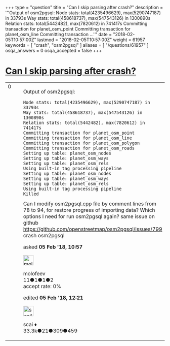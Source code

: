 +++
type = "question"
title = "Can I skip parsing after crash?"
description = '''Output of osm2pgsql: Node stats: total(4235496629), max(5290747187) in 33793s Way stats: total(458618737), max(547543126) in 1300890s Relation stats: total(5442482), max(7820612) in 741417s Committing transaction for planet_osm_point Committing transaction for planet_osm_line Committing transaction ...'''
date = "2018-02-05T10:57:00Z"
lastmod = "2018-02-05T10:57:00Z"
weight = 61957
keywords = [ "crash", "osm2pgsql" ]
aliases = [ "/questions/61957" ]
osqa_answers = 0
osqa_accepted = false
+++

<div class="headNormal">

# [Can I skip parsing after crash?](/questions/61957/can-i-skip-parsing-after-crash)

</div>

<div id="main-body">

<div id="askform">

<table id="question-table" style="width:100%;">
<colgroup>
<col style="width: 50%" />
<col style="width: 50%" />
</colgroup>
<tbody>
<tr>
<td style="width: 30px; vertical-align: top"><div class="vote-buttons">
<span id="post-61957-upvote" class="ajax-command post-vote up" rel="nofollow" title="I like this post (click again to cancel)"> </span>
<div id="post-61957-score" class="post-score" title="current number of votes">
0
</div>
<span id="post-61957-downvote" class="ajax-command post-vote down" rel="nofollow" title="I dont like this post (click again to cancel)"> </span> <span id="favorite-mark" class="ajax-command favorite-mark" rel="nofollow" title="mark/unmark this question as favorite (click again to cancel)"> </span>
<div id="favorite-count" class="favorite-count">
&#10;</div>
</div></td>
<td><div id="item-right">
<div class="question-body">
<p>Output of osm2pgsql:</p>
<pre><code>Node stats: total(4235496629), max(5290747187) in 33793s
Way stats: total(458618737), max(547543126) in 1300890s
Relation stats: total(5442482), max(7820612) in 741417s
Committing transaction for planet_osm_point
Committing transaction for planet_osm_line
Committing transaction for planet_osm_polygon
Committing transaction for planet_osm_roads
Setting up table: planet_osm_nodes
Setting up table: planet_osm_ways
Setting up table: planet_osm_rels
Using built-in tag processing pipeline
Setting up table: planet_osm_nodes
Setting up table: planet_osm_ways
Setting up table: planet_osm_rels
Using built-in tag processing pipeline
Killed</code></pre>
Can I modify osm2pgsql.cpp file by comment lines from 78 to 94, for restore progress of importing data? Which options I need for run osm2pgsql again? same issue on github <a href="https://github.com/openstreetmap/osm2pgsql/issues/799">https://github.com/openstreetmap/osm2pgsql/issues/799</a>
</div>
<div id="question-tags" class="tags-container tags">
<span class="post-tag tag-link-crash" rel="tag" title="see questions tagged &#39;crash&#39;">crash</span> <span class="post-tag tag-link-osm2pgsql" rel="tag" title="see questions tagged &#39;osm2pgsql&#39;">osm2pgsql</span>
</div>
<div id="question-controls" class="post-controls">
&#10;</div>
<div class="post-update-info-container">
<div class="post-update-info post-update-info-user">
<p>asked <strong>05 Feb '18, 10:57</strong></p>
<img src="https://secure.gravatar.com/avatar/0874ff26b6add932e22271612bc57c4e?s=32&amp;d=identicon&amp;r=g" class="gravatar" width="32" height="32" alt="molofeev&#39;s gravatar image" />
<p><span>molofeev</span><br />
<span class="score" title="11 reputation points">11</span><span title="1 badges"><span class="badge1">●</span><span class="badgecount">1</span></span><span title="1 badges"><span class="silver">●</span><span class="badgecount">1</span></span><span title="2 badges"><span class="bronze">●</span><span class="badgecount">2</span></span><br />
<span class="accept_rate" title="Rate of the user&#39;s accepted answers">accept rate:</span> <span title="molofeev has no accepted answers">0%</span></p>
</div>
<div class="post-update-info post-update-info-edited">
<p><span> edited <strong>05 Feb '18, 12:21</strong> </span></p>
<img src="https://secure.gravatar.com/avatar/52d3234f3be58156770e8a91d575bfbd?s=32&amp;d=identicon&amp;r=g" class="gravatar" width="32" height="32" alt="scai&#39;s gravatar image" />
<p><span>scai ♦</span><br />
<span class="score" title="33317 reputation points"><span>33.3k</span></span><span title="21 badges"><span class="badge1">●</span><span class="badgecount">21</span></span><span title="309 badges"><span class="silver">●</span><span class="badgecount">309</span></span><span title="459 badges"><span class="bronze">●</span><span class="badgecount">459</span></span></p>
</div>
</div>
<div id="comments-container-61957" class="comments-container">
&#10;</div>
<div id="comment-tools-61957" class="comment-tools">
&#10;</div>
<div class="clear">
&#10;</div>
<div id="comment-61957-form-container" class="comment-form-container">
&#10;</div>
<div class="clear">
&#10;</div>
</div></td>
</tr>
</tbody>
</table>

</div>

</div>


